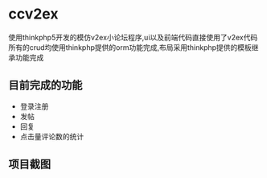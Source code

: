 # ccv2ex
使用thinkphp5开发的模仿v2ex小论坛程序,ui以及前端代码直接使用了v2ex代码  
所有的crud均使用thinkphp提供的orm功能完成,布局采用thinkphp提供的模板继承功能完成

## 目前完成的功能

* 登录注册
* 发帖
* 回复
* 点击量评论数的统计

## 项目截图
